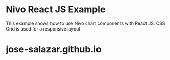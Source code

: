 # Nivo React JS Example

This example shows how to use Nivo chart components with React JS. CSS Grid is used for a responsive layout


# jose-salazar.github.io
